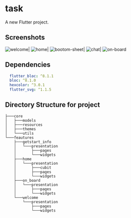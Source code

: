 # task

A new Flutter project.


## Screenshots
![welcome](https://user-images.githubusercontent.com/96595062/194712061-b76e42e1-5be1-46e0-9519-4b431b869678.jpg?raw=true)|
![home](https://user-images.githubusercontent.com/96595062/194712066-a85390d5-719d-4473-83c1-179e60acea38.jpg?raw=true)|
![bootom-sheet](https://user-images.githubusercontent.com/96595062/194712071-058e2458-6e54-45ed-99f0-9d1a62bc56c8.jpg?raw=true)|
![chat](https://user-images.githubusercontent.com/96595062/194712078-893ded44-6cfc-4235-8058-390678f9913a.jpg?raw=true)|
![on-board](https://user-images.githubusercontent.com/96595062/194712081-3bb3143d-043a-406a-ad97-6c6b20442f07.jpg?raw=true)


## Dependencies

```yaml
  flutter_bloc: ^8.1.1
  bloc: ^8.1.0
  hexcolor: ^3.0.1
  flutter_svg: ^1.1.5
```


## Directory Structure for project

```
├───core
│   ├───models
│   ├───resources
│   ├───themes
│   └───utils
└───feautures
    ├───getstart_info
    │   └───presentation
    │       ├───pages
    │       └───widgets
    ├───home
    │   └───presentation
    │       ├───cubit
    │       ├───pages
    │       └───widgets
    ├───on_board
    │   └───presentation
    │       ├───pages
    │       └───widgets
    └───welcome
        └───presentation
            ├───pages
            └───widgets

```
